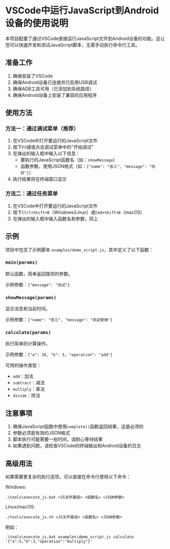 # VSCode中运行JavaScript到Android设备的使用说明

本项目配置了通过VSCode直接运行JavaScript文件到Android设备的功能。这让您可以快速开发和测试JavaScript脚本，无需手动执行命令行工具。

## 准备工作

1. 确保安装了VSCode
2. 确保Android设备已连接并已启用USB调试
3. 确保ADB工具可用（已添加到系统路径）
4. 确保Android设备上安装了兼容的应用程序

## 使用方法

### 方法一：通过调试菜单（推荐）

1. 在VSCode中打开要运行的JavaScript文件
2. 按下`F5`键或点击调试菜单中的"开始调试"
3. 在弹出的输入框中输入以下信息：
   - 要执行的JavaScript函数名（如：`showMessage`）
   - 函数参数，使用JSON格式（如：`{"name": "张三", "message": "你好"}`）
4. 执行结果将在终端窗口显示

### 方法二：通过任务菜单

1. 在VSCode中打开要运行的JavaScript文件
2. 按下`Ctrl+Shift+B`（Windows/Linux）或`Cmd+Shift+B`（macOS）
3. 在弹出的输入框中输入函数名和参数，同上

## 示例

项目中包含了示例脚本 `examples/demo_script.js`，其中定义了以下函数：

### `main(params)`

默认函数，简单返回提供的参数。

示例参数：`{"message": "测试"}`

### `showMessage(params)`

显示消息和当前时间。

示例参数：`{"name": "张三", "message": "欢迎使用"}`

### `calculate(params)`

执行简单的计算操作。

示例参数：`{"a": 10, "b": 5, "operation": "add"}`

可用的操作类型：
- `add`：加法
- `subtract`：减法
- `multiply`：乘法
- `divide`：除法

## 注意事项

1. 确保JavaScript函数中使用`complete()`函数返回结果，这是必须的
2. 参数必须是有效的JSON格式
3. 脚本执行可能需要一些时间，请耐心等待结果
4. 如果遇到问题，请检查VSCode的终端输出和Android设备的日志

## 高级用法

如果需要更复杂的执行选项，可以直接在命令行使用以下命令：

Windows:
```
.\tools\execute_js.bat <JS文件路径> <函数名> <JSON参数>
```

Linux/macOS:
```
./tools/execute_js.sh <JS文件路径> <函数名> <JSON参数>
```

例如：
```
.\tools\execute_js.bat examples\demo_script.js calculate '{"a":5,"b":3,"operation":"multiply"}'
``` 
